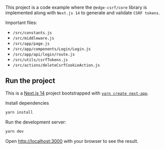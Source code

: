 This project is a code example where the `@edge-csrf/core` library is implemented along with `Next.js 14` to generate and validate `CSRF tokens`.

Important files:

- `/src/constants.js`
- `/src/middleware.js`
- `/src/app/page.js`
- `/src/app/components/Login/Login.js`
- `/src/app/api/login/route.js`
- `/src/utils/csrfTokens.js`
- `/src/actions/deleteCsrfCookieAction.js`

## Run the project

This is a [Next.js 14](https://nextjs.org/) project bootstrapped with [`yarn create next-app`](https://github.com/vercel/next.js/tree/canary/packages/create-next-app).

Install dependencies

```bash
yarn install
```

Run the development server:

```bash
yarn dev
```

Open [http://localhost:3000](http://localhost:3000) with your browser to see the result.
